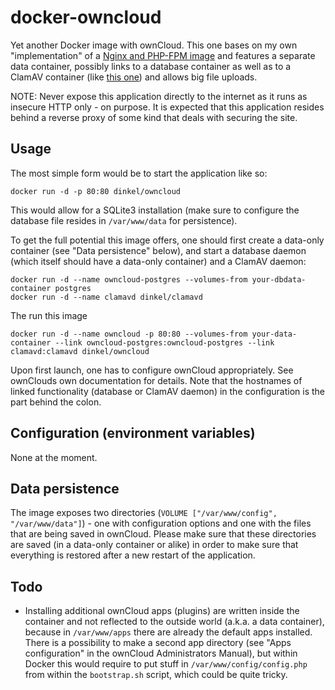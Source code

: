 docker-owncloud
===============

Yet another Docker image with ownCloud. This one bases on my own
"implementation" of a
[Nginx and PHP-FPM image](https://github.com/dinkel/docker-nginx-phpfpm) and
features a separate data container, possibly links to a database container as
well as to a ClamAV container (like
[this one](https://github.com/dinkel/docker-clamavd)) and allows big file
uploads.

NOTE: Never expose this application directly to the internet as it runs as
insecure HTTP only - on purpose. It is expected that this application resides
behind a reverse proxy of some kind that deals with securing the site.

Usage
-----

The most simple form would be to start the application like so:

    docker run -d -p 80:80 dinkel/owncloud

This would allow for a SQLite3 installation (make sure to configure the database
file resides in `/var/www/data` for persistence).

To get the full potential this image offers, one should first create a data-only
container (see "Data persistence" below), and start a database daemon (which
itself should have a data-only container) and a ClamAV daemon:

    docker run -d --name owncloud-postgres --volumes-from your-dbdata-container postgres
    docker run -d --name clamavd dinkel/clamavd

The run this image

    docker run -d --name owncloud -p 80:80 --volumes-from your-data-container --link owncloud-postgres:owncloud-postgres --link clamavd:clamavd dinkel/owncloud

Upon first launch, one has to configure ownCloud appropriately. See ownClouds
own documentation for details. Note that the hostnames of linked functionality
(database or ClamAV daemon) in the configuration is the part behind the colon.

Configuration (environment variables)
-------------------------------------

None at the moment.

Data persistence
----------------

The image exposes two directories
(`VOLUME ["/var/www/config", "/var/www/data"]`) - one with configuration options
and one with the files that are being saved in ownCloud. Please make sure that
these directories are saved (in a data-only container or alike) in order to make
sure that everything is restored after a new restart of the application.

Todo
----

* Installing additional ownCloud apps (plugins) are written inside the container
  and not reflected to the outside world (a.k.a. a data container), because in
  `/var/www/apps` there are already the default apps installed. There is a
  possibility to make a second app directory (see "Apps configuration" in the
  ownCloud Administrators Manual), but within Docker this would require to put
  stuff in `/var/www/config/config.php` from within the `bootstrap.sh` script,
  which could be quite tricky.
